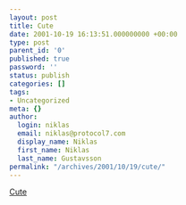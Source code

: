 ```yaml
---
layout: post
title: Cute
date: 2001-10-19 16:13:51.000000000 +00:00
type: post
parent_id: '0'
published: true
password: ''
status: publish
categories: []
tags:
- Uncategorized
meta: {}
author:
  login: niklas
  email: niklas@protocol7.com
  display_name: Niklas
  first_name: Niklas
  last_name: Gustavsson
permalink: "/archives/2001/10/19/cute/"
---
```

[Cute](http://www.shafted.com.au/photos/shafted17/im002072.jpg)

